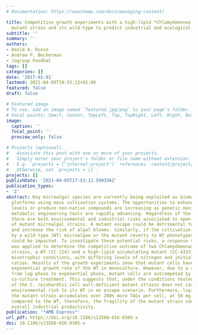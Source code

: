 ```yaml
---
# Documentation: https://wowchemy.com/docs/managing-content/

title: Competitive growth experiments with a high-lipid *Chlamydomonas reinhardtii*
  mutant strain and its wild-type to predict industrial and ecological risks
subtitle: ''
summary: ''
authors:
- David A. Russo
- Andrew P. Beckerman
- Jagroop Pandhal
tags: []
categories: []
date: '2017-01-01'
lastmod: 2021-04-05T19:53:12+02:00
featured: false
draft: false

# Featured image
# To use, add an image named `featured.jpg/png` to your page's folder.
# Focal points: Smart, Center, TopLeft, Top, TopRight, Left, Right, BottomLeft, Bottom, BottomRight.
image:
  caption: ''
  focal_point: ''
  preview_only: false

# Projects (optional).
#   Associate this post with one or more of your projects.
#   Simply enter your project's folder or file name without extension.
#   E.g. `projects = ["internal-project"]` references `content/project/deep-learning/index.md`.
#   Otherwise, set `projects = []`.
projects: []
publishDate: '2021-04-05T17:53:12.599336Z'
publication_types:
- '2'
abstract: Key microalgal species are currently being exploited as biomanufacturing
  platforms using mass cultivation systems. The opportunities to enhance productivity
  levels or produce non-native compounds are increasing as genetic manipulation and
  metabolic engineering tools are rapidly advancing. Regardless of the end product,
  there are both environmental and industrial risks associated to open pond cultivation
  of mutant microalgal strains. A mutant escape could be detrimental to local biodiversity
  and increase the risk of algal blooms. Similarly, if the cultivation pond is invaded
  by a wild-type (WT) microalgae or the mutant reverts to WT phenotypes, productivity
  could be impacted. To investigate these potential risks, a response surface methodology
  was applied to determine the competitive outcome of two Chlamydomonas reinhardtii
  strains, a WT (CC-124) and a high-lipid accumulating mutant (CC-4333), grown in
  mixotrophic conditions, with differing levels of nitrogen and initial WT to mutant
  ratios. Results of the growth experiments show that mutant cells have double the
  exponential growth rate of the WT in monoculture. However, due to a slower transition
  from lag phase to exponential phase, mutant cells are outcompeted by the WT in every
  co-culture treatment. This suggests that, under the conditions tested, outdoor cultivation
  of the C. reinhardtii cell wall-deficient mutant strains does not carry a significant
  environmental risk to its WT in an escape scenario. Furthermore, lipid results show
  the mutant strain accumulates over 200% more TAGs per cell, at 50 mg L−1 NH4Cl,
  compared to the WT, therefore, the fragility of the mutant strain could impact on
  overall industrial productivity.
publication: '*AMB Express*'
url_pdf: https://doi.org/10.1186/s13568-016-0305-x
doi: 10.1186/s13568-016-0305-x
---
```

